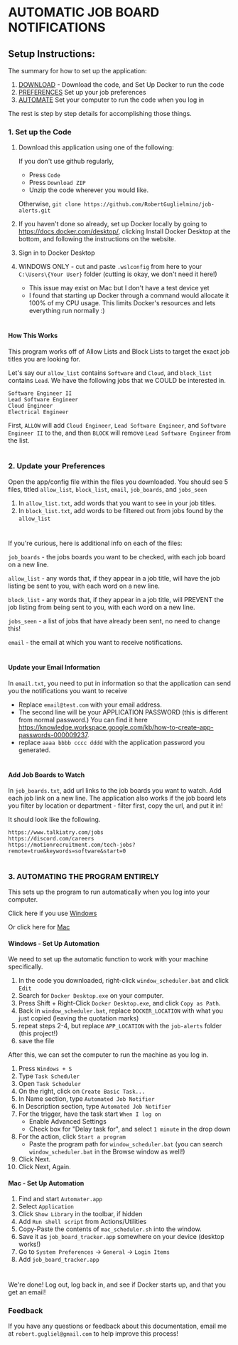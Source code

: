 # AUTOMATIC JOB BOARD NOTIFICATIONS

## Setup Instructions:

The summary for how to set up the application:

1) [DOWNLOAD](#set-up-the-code) - Download the code, and Set Up Docker to run the code 
2) [PREFERENCES](#update-your-preferences) Set up your job preferences
3) [AUTOMATE](#automating-the-program-entirely) Set your computer to run the code when you log in

The rest is step by step details for accomplishing those things.

### 1. Set up the Code
1) Download this application using one of the following:
 
    If you don't use github regularly,
    - Press `Code`
    - Press `Download ZIP`
    - Unzip the code wherever you would like.

    Otherwise, `git clone https://github.com/RobertGuglielmino/job-alerts.git`
2) If you haven't done so already, set up Docker locally by going to https://docs.docker.com/desktop/, clicking Install Docker Desktop at the bottom, and following the instructions on the website.
3) Sign in to Docker Desktop
4) WINDOWS ONLY -  cut and paste `.wslconfig` from here to your `C:\Users\{Your User}` folder (cutting is okay, we don't need it here!)
    - This issue may exist on Mac but I don't have a test device yet
    - I found that starting up Docker through a command would allocate it 100% of my CPU usage. This limits Docker's resources and lets everything run normally :)

#

#### How This Works

This program works off of Allow Lists and Block Lists to target the exact job titles you are looking for.


Let's say our `allow_list` contains `Software` and `Cloud`, and `block_list` contains `Lead`. We have the following jobs that we COULD be interested in.
 ```
Software Engineer II
Lead Software Engineer
Cloud Engineer 
Electrical Engineer
 ```

 First, `ALLOW` will add `Cloud Engineer`, `Lead Software Engineer`, and `Software Engineer II` to the, and then `BLOCK` will remove `Lead Software Engineer` from the list.

#

### 2. Update your Preferences

Open the app/config file within the files you downloaded. You should see 5 files, titled `allow_list`, `block_list`, `email`, `job_boards`, and `jobs_seen`

1) In `allow_list.txt`, add words that you want to see in your job titles.
2) In `block_list.txt`, add words to be filtered out from jobs found by the `allow_list`

#

If you're curious, here is additional info on each of the files:

 `job_boards` - the jobs boards you want to be checked, with each job board on a new line.

 `allow_list` - any words that, if they appear in a job title, will have the job listing be sent to you, with each word on a new line.

 `block_list` - any words that, if they appear in a job title, will PREVENT the job listing from being sent to you, with each word on a new line.

 `jobs_seen` - a list of jobs that have already been sent, no need to change this!

 `email` - the email at which you want to receive notifications.

#


#### Update your Email Information

In `email.txt`, you need to put in information so that the application can send you the notifications you want to receive
- Replace `email@test.com` with your email address.
- The second line will be your APPLICATION PASSWORD (this is different from normal password.) You can find it here https://knowledge.workspace.google.com/kb/how-to-create-app-passwords-000009237. 
- replace `aaaa bbbb cccc dddd` with the application password you generated.

#


#### Add Job Boards to Watch

In `job_boards.txt`, add url links to the job boards you want to watch. Add each job link on a new line. The application also works if the job board lets you filter by location or department - filter first, copy the url, and put it in!

It should look like the following. 

```
https://www.talkiatry.com/jobs
https://discord.com/careers
https://motionrecruitment.com/tech-jobs?remote=true&keywords=software&start=0
```

#

### 3. AUTOMATING THE PROGRAM ENTIRELY 

 This sets up the program to run automatically when you log into your computer.

Click here if you use [Windows](#windows---set-up-automation)

Or click here for [Mac](#mac---set-up-automation)

#### Windows - Set Up Automation

 
We need to set up the automatic function to work with your machine specifically.

1) In the code you downloaded, right-click `window_scheduler.bat` and click `Edit`
2) Search for `Docker Desktop.exe` on your computer. 
3) Press Shift + Right-Click `Docker Desktop.exe`, and click `Copy as Path`.
4) Back in `window_scheduler.bat`, replace `DOCKER_LOCATION` with what you just copied (leaving the quotation marks)
5) repeat steps 2-4, but replace `APP_LOCATION` with the `job-alerts` folder (this project!)
6) save the file

After this, we can set the computer to run the machine as you log in.

 1) Press `Windows + S`
 2) Type `Task Scheduler`
 3) Open `Task Scheduler`
 4) On the right, click on `Create Basic Task...`
 5) In Name section, type `Automated Job Notifier`
 6) In Description section, type `Automated Job Notifier`
 7) For the trigger, have the task start `When I log on`
    - Enable Advanced Settings
    - Check box for "Delay task for", and select `1 minute` in the drop down
 8) For the action, click `Start a program`
    - Paste the program path for `window_scheduler.bat` (you can search `window_scheduler.bat` in the Browse window as well!)
 9) Click Next.
 10) Click Next, Again.

#### Mac - Set Up Automation

 1) Find and start `Automater.app`
 2) Select `Application`
 3) Click `Show Library` in the toolbar, if hidden
 4) Add `Run shell script` from Actions/Utilities
 5) Copy-Paste the contents of `mac_scheduler.sh` into the window.
 6) Save it as `job_board_tracker.app` somewhere on your device (desktop works!) 
 7) Go to `System Preferences` -> `General` -> `Login Items`
 8) Add `job_board_tracker.app`

#

We're done! Log out, log back in, and see if Docker starts up, and that you get an email!

### Feedback 
If you have any questions or feedback about this documentation, email me at `robert.gugliel@gmail.com` to help improve this process!